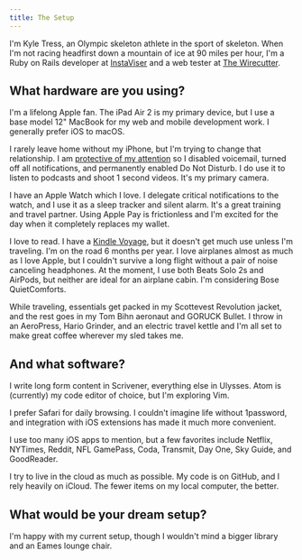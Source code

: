 ```yaml
---
title: The Setup
---
```


I'm Kyle Tress, an Olympic skeleton athlete in the sport of skeleton. When I'm not racing headfirst down a mountain of ice at 90 miles per hour, I'm a Ruby on Rails developer at [InstaViser](http://www.instaviser.com) and a web tester at [The Wirecutter](https://www.wirecutter.com).

## What hardware are you using?

I'm a lifelong Apple fan. The iPad Air 2 is my primary device, but I use a base model 12" MacBook for my web and mobile development work. I generally prefer iOS to macOS.

I rarely leave home without my iPhone, but I'm trying to change that relationship. I am [protective of my attention]() so I disabled voicemail, turned off all notifications, and permanently enabled Do Not Disturb. I do use it to listen to podcasts and shoot 1 second videos. It's my primary camera.

I have an Apple Watch which I love. I delegate critical notifications to the watch, and I use it as a sleep tracker and silent alarm. It's a great training and travel partner. Using Apple Pay is frictionless and I'm excited for the day when it completely replaces my wallet.

I love to read. I have a [Kindle Voyage](http://www.amazon.com/kindle), but it doesn't get much use unless I'm traveling. I'm on the road 6 months per year. I love airplanes almost as much as I love Apple, but I couldn't survive a long flight without a pair of noise canceling headphones. At the moment, I use both Beats Solo 2s and AirPods, but neither are ideal for an airplane cabin. I'm considering Bose QuietComforts.

While traveling, essentials get packed in my Scottevest Revolution jacket, and the rest goes in my Tom Bihn aeronaut and GORUCK Bullet. I throw in an AeroPress, Hario Grinder, and an electric travel kettle and I'm all set to make great coffee wherever my sled takes me.

## And what software?
I write long form content in Scrivener, everything else in Ulysses. Atom is (currently) my code editor of choice, but I'm exploring Vim.

I prefer Safari for daily browsing. I couldn't imagine life without 1password, and integration with iOS extensions has made it much more convenient.  

I use too many iOS apps to mention, but a few favorites include Netflix, NYTimes, Reddit, NFL GamePass, Coda, Transmit, Day One, Sky Guide, and GoodReader.

I try to live in the cloud as much as possible. My code is on GitHub, and I rely heavily on iCloud. The fewer items on my local computer, the better.   

## What would be your dream setup?
I'm happy with my current setup, though I wouldn't mind a bigger library and an Eames lounge chair.   
